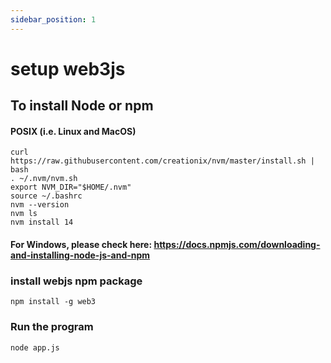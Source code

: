 ```yaml
---
sidebar_position: 1
---
```


# setup web3js

## To install Node or npm

#### POSIX (i.e. Linux and MacOS)

```
curl https://raw.githubusercontent.com/creationix/nvm/master/install.sh | bash
. ~/.nvm/nvm.sh
export NVM_DIR="$HOME/.nvm"
source ~/.bashrc
nvm --version
nvm ls
nvm install 14
```

#### For Windows, please check here: https://docs.npmjs.com/downloading-and-installing-node-js-and-npm 


### install webjs npm package 

```
npm install -g web3
```

### Run the program

```
node app.js
```
